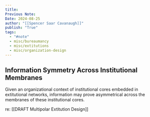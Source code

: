 ```yaml
---
title:
Previous Note:
Date: 2024-08-25
author: "[[Spencer Saar Cavanaugh]]"
publish: "True"
tags:
  - "#note"
  - misc/bureaumancy
  - misc/extitutions
  - misc/organization-design
---
```


## Information Symmetry Across Institutional Membranes

Given an organizational context of institutional cores embedded in extitutional networks, information may prove asymmetrical across the membranes of these institutional cores.

re: [[DRAFT Multipolar Extitution Design]]
